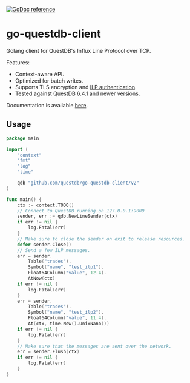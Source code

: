 [![GoDoc reference](https://img.shields.io/badge/godoc-reference-blue.svg)](https://pkg.go.dev/github.com/questdb/go-questdb-client/v2)

# go-questdb-client

Golang client for QuestDB's Influx Line Protocol over TCP.

Features:
* Context-aware API.
* Optimized for batch writes.
* Supports TLS encryption and [ILP authentication](https://questdb.io/docs/reference/api/ilp/authenticate).
* Tested against QuestDB 6.4.1 and newer versions.

Documentation is available [here](https://pkg.go.dev/github.com/questdb/go-questdb-client/v2).

## Usage

```go
package main

import (
	"context"
	"fmt"
	"log"
	"time"

	qdb "github.com/questdb/go-questdb-client/v2"
)

func main() {
	ctx := context.TODO()
	// Connect to QuestDB running on 127.0.0.1:9009
	sender, err := qdb.NewLineSender(ctx)
	if err != nil {
		log.Fatal(err)
	}
	// Make sure to close the sender on exit to release resources.
	defer sender.Close()
	// Send a few ILP messages.
	err = sender.
		Table("trades").
		Symbol("name", "test_ilp1").
		Float64Column("value", 12.4).
		AtNow(ctx)
	if err != nil {
		log.Fatal(err)
	}
	err = sender.
		Table("trades").
		Symbol("name", "test_ilp2").
		Float64Column("value", 11.4).
		At(ctx, time.Now().UnixNano())
	if err != nil {
		log.Fatal(err)
	}
	// Make sure that the messages are sent over the network.
	err = sender.Flush(ctx)
	if err != nil {
		log.Fatal(err)
	}
}
```
